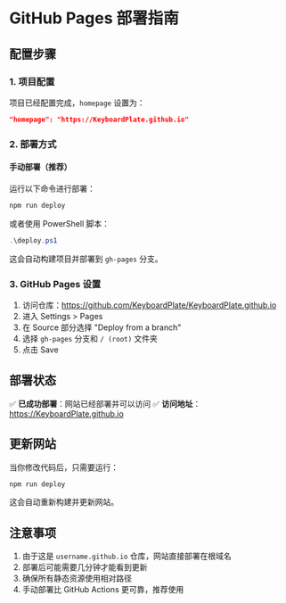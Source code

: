 # GitHub Pages 部署指南

## 配置步骤

### 1. 项目配置
项目已经配置完成，`homepage` 设置为：
```json
"homepage": "https://KeyboardPlate.github.io"
```

### 2. 部署方式

#### 手动部署（推荐）
运行以下命令进行部署：
```bash
npm run deploy
```

或者使用 PowerShell 脚本：
```powershell
.\deploy.ps1
```

这会自动构建项目并部署到 `gh-pages` 分支。

### 3. GitHub Pages 设置
1. 访问仓库：https://github.com/KeyboardPlate/KeyboardPlate.github.io
2. 进入 Settings > Pages
3. 在 Source 部分选择 "Deploy from a branch"
4. 选择 `gh-pages` 分支和 `/ (root)` 文件夹
5. 点击 Save

## 部署状态

✅ **已成功部署**：网站已经部署并可以访问
✅ **访问地址**：https://KeyboardPlate.github.io

## 更新网站

当你修改代码后，只需要运行：
```bash
npm run deploy
```

这会自动重新构建并更新网站。

## 注意事项

1. 由于这是 `username.github.io` 仓库，网站直接部署在根域名
2. 部署后可能需要几分钟才能看到更新
3. 确保所有静态资源使用相对路径
4. 手动部署比 GitHub Actions 更可靠，推荐使用